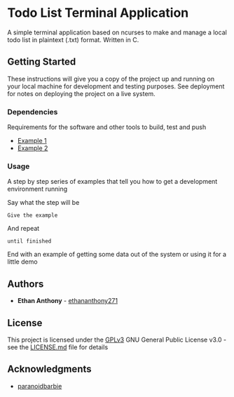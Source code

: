 # Todo List Terminal Application

A simple terminal application based on ncurses to make and manage a local todo list in plaintext (.txt) format. Written in C.

## Getting Started

These instructions will give you a copy of the project up and running on
your local machine for development and testing purposes. See deployment
for notes on deploying the project on a live system.

### Dependencies

Requirements for the software and other tools to build, test and push 
- [Example 1](https://www.example.com)
- [Example 2](https://www.example.com)

### Usage

A step by step series of examples that tell you how to get a development
environment running

Say what the step will be

    Give the example

And repeat

    until finished

End with an example of getting some data out of the system or using it
for a little demo

## Authors

  - **Ethan Anthony** - [ethananthony271](https://github.com/ethananthony271/)

## License

This project is licensed under the [GPLv3](LICENSE.md)
GNU General Public License v3.0 - see the [LICENSE.md](LICENSE.md) file for
details

## Acknowledgments

  - [paranoidbarbie](https://github.com/paranoidbarbie)
